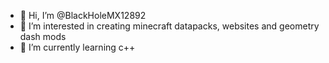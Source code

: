 - 👋 Hi, I’m @BlackHoleMX12892
- 👀 I’m interested in creating minecraft datapacks, websites and geometry dash mods
- 🌱 I’m currently learning c++

<!---
BlackHoleMX12892/BlackHoleMX12892 is a ✨ special ✨ repository because its `README.md` (this file) appears on your GitHub profile.
You can click the Preview link to take a look at your changes.
--->
